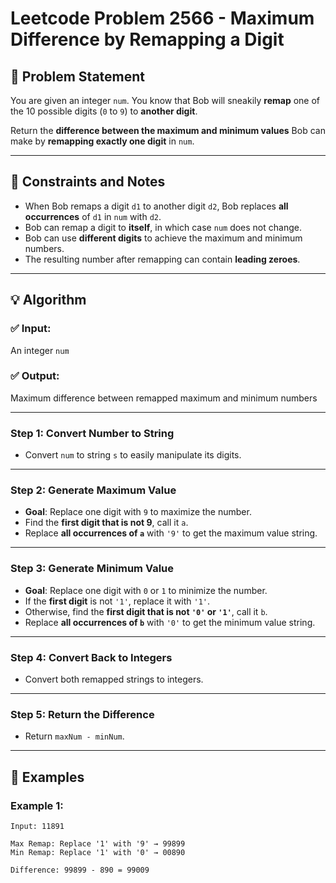 # Leetcode Problem 2566 - Maximum Difference by Remapping a Digit

## 📝 Problem Statement

You are given an integer `num`. You know that Bob will sneakily **remap** one of the 10 possible digits (`0` to `9`) to **another digit**.

Return the **difference between the maximum and minimum values** Bob can make by **remapping exactly one digit** in `num`.

---

## 🔧 Constraints and Notes

- When Bob remaps a digit `d1` to another digit `d2`, Bob replaces **all occurrences** of `d1` in `num` with `d2`.
- Bob can remap a digit to **itself**, in which case `num` does not change.
- Bob can use **different digits** to achieve the maximum and minimum numbers.
- The resulting number after remapping can contain **leading zeroes**.

---

## 💡 Algorithm

### ✅ Input: 
An integer `num`

### ✅ Output: 
Maximum difference between remapped maximum and minimum numbers

---

### Step 1: Convert Number to String
- Convert `num` to string `s` to easily manipulate its digits.

---

### Step 2: Generate Maximum Value
- **Goal**: Replace one digit with `9` to maximize the number.
- Find the **first digit that is not 9**, call it `a`.
- Replace **all occurrences of `a`** with `'9'` to get the maximum value string.

---

### Step 3: Generate Minimum Value
- **Goal**: Replace one digit with `0` or `1` to minimize the number.
- If the **first digit** is not `'1'`, replace it with `'1'`.
- Otherwise, find the **first digit that is not `'0'` or `'1'`**, call it `b`.
- Replace **all occurrences of `b`** with `'0'` to get the minimum value string.

---

### Step 4: Convert Back to Integers
- Convert both remapped strings to integers.

---

### Step 5: Return the Difference
- Return `maxNum - minNum`.

---

## 🧮 Examples

### Example 1:
```text
Input: 11891

Max Remap: Replace '1' with '9' → 99899
Min Remap: Replace '1' with '0' → 00890

Difference: 99899 - 890 = 99009
